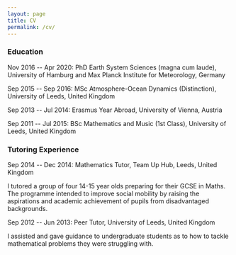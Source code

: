 ```yaml
---
layout: page
title: CV
permalink: /cv/
---
```


### Education

Nov 2016 -- Apr 2020: PhD Earth System Sciences (magna cum laude), University of Hamburg and Max Planck Institute for Meteorology, Germany

Sep 2015 -- Sep 2016: MSc Atmosphere-Ocean Dynamics (Distinction), University of Leeds, United Kingdom

Sep 2013 -- Jul 2014: Erasmus Year Abroad, University of Vienna, Austria

Sep 2011 -- Jul 2015: BSc Mathematics and Music (1st Class), University of Leeds, United Kingdom
 
### Tutoring Experience

Sep 2014 -- Dec 2014: Mathematics Tutor, Team Up Hub, Leeds, United Kingdom

I tutored a group of four 14-15 year olds preparing for their GCSE in Maths. The programme intended to improve social mobility by raising the aspirations and academic achievement of pupils from disadvantaged backgrounds.

Sep 2012 -- Jun 2013: Peer Tutor, University of Leeds, United Kingdom

I assisted and gave guidance to undergraduate students as to how to tackle mathematical problems they were struggling with.


